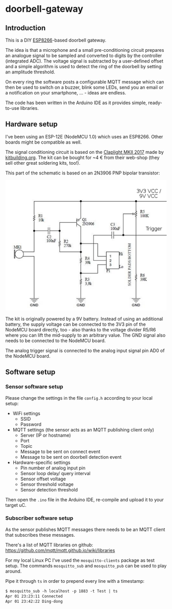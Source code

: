 # doorbell-gateway

## Introduction

This is a DIY [ESP8266](https://en.wikipedia.org/wiki/ESP8266)-based doorbell gateway.

The idea is that a microphone and a small pre-conditioning circuit prepares an analogue signal to be sampled and converted to digits by the controller (integrated ADC). The voltage signal is subtracted by a user-defined offset and a simple algorithm is used to detect the ring of the doorbell by setting an amplitude threshold.

On every ring the software posts a configurable MQTT message which can then be used to switch on a buzzer, blink some LEDs, send you an email or a notification on your smartphone, ... - ideas are endless.

The code has been written in the Arduino IDE as it provides simple, ready-to-use libraries.



## Hardware setup

I've been using an ESP-12E (NodeMCU 1.0) which uses an ESP8266. Other boards might be compatible as well.

The signal conditioning circuit is based on the [Claplight MKII 2017](https://kitbuilding.org/index.php?option=com_virtuemart&view=productdetails&virtuemart_product_id=90&virtuemart_category_id=12&lang=en) made by [kitbuilding.org](https://kitbuilding.org/index.php?lang=en). The kit can be bought for ~4 € from their web-shop (they sell other great soldering kits, too!).

This part of the schematic is based on an 2N3906 PNP bipolar transistor:

![Schematic](./images/schematic.png)

The kit is originally powered by a 9V battery. Instead of using an additional battery, the supply voltage can be connected to the 3V3 pin of the NodeMCU board directly, too - also thanks to the voltage divider R5/R6 where you can lift the mid-supply to an arbitrary value. The GND signal also needs to be connected to the NodeMCU board.

The analog trigger signal is connected to the analog input signal pin AD0 of the NodeMCU board.



## Software setup

### Sensor software setup

Please change the settings in the file `config.h` according to your local setup:

- WiFi settings
  - SSID
  - Password
- MQTT settings
  (the sensor acts as an MQTT publishing client only)
  - Server (IP or hostname)
  - Port
  - Topic
  - Message to be sent on connect event
  - Message to be sent on doorbell detection event
- Hardware-specific settings
  - Pin number of analog input pin
  - Sensor loop delay/ query interval
  - Sensor offset voltage
  - Sensor threshold voltage
  - Sensor detection threshold

Then open the `.ino` file in the Arduino IDE, re-compile and upload it to your target uC.

### Subscriber software setup

As the sensor publishes MQTT messages there needs to be an MQTT client that subscribes these messages.

There's a list of MQTT libraries on github: https://github.com/mqtt/mqtt.github.io/wiki/libraries

For my local Linux PC I've used the `mosquitto-clients` package as test setup. The commands `mosquitto_sub` and `mosquitto_pub` can be used to play around.

Pipe it through `ts` in order to prepend every line with a timestamp:

```
$ mosquitto_sub -h localhost -p 1883 -t Test | ts
Apr 01 23:23:11 Connected
Apr 01 23:42:22 Ding-dong
```
